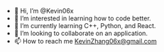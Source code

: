 - 👋 Hi, I’m @Kevin06x
- 👀 I’m interested in learning how to code better.
- 🌱 I’m currently learning C++, Python, and React.
- 💞️ I’m looking to collaborate on an application.
- 📫 How to reach me KevinZhang06x@gmail.com

<!---
Kevin06x/Kevin06x is a ✨ special ✨ repository because its `README.md` (this file) appears on your GitHub profile.
You can click the Preview link to take a look at your changes.
--->
